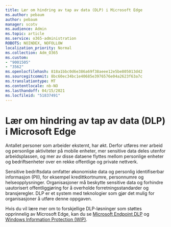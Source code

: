 ```yaml
---
title: Lær om hindring av tap av data (DLP) i Microsoft Edge
ms.author: pebaum
author: pebaum
manager: scotv
ms.audience: Admin
ms.topic: article
ms.service: o365-administration
ROBOTS: NOINDEX, NOFOLLOW
localization_priority: Normal
ms.collection: Adm_O365
ms.custom:
- "9001505"
- "3562"
ms.openlocfilehash: 818a1bbc0d6e386a69f38aeee12e5be805013d42
ms.sourcegitcommit: 8bc60ec34bc1e40685e3976576e04a2623f63a7c
ms.translationtype: MT
ms.contentlocale: nb-NO
ms.lasthandoff: 04/15/2021
ms.locfileid: "51837491"
---
```

# <a name="learn-about-data-loss-prevention-dlp-in-microsoft-edge"></a>Lær om hindring av tap av data (DLP) i Microsoft Edge

Antallet personer som arbeider eksternt, har økt. Derfor utføres mer arbeid og personlige aktiviteter på mobile enheter, mer sensitive data deles utenfor arbeidsplassen, og mer av disse dataene flyttes mellom personlige enheter og bedriftsenheter over en rekke offentlige og private nettverk.

Sensitive bedriftsdata omfatter økonomiske data og personlig identifiserbar informasjon (PII), for eksempel kredittkortnumre, personnumre og helseopplysninger. Organisasjoner må beskytte sensitive data og forhindre uautorisert offentliggjøring for å overholde forretningsstandarder og bransjeregler. DLP er et system med teknologier som gjør det mulig for organisasjoner å utføre denne oppgaven.

Hvis du vil lære mer om to forskjellige DLP-løsninger som støttes opprinnelig av Microsoft Edge, kan du se [Microsoft Endpoint DLP](https://go.microsoft.com/fwlink/?linkid=2151765) og [Windows Information Protection (WIP)](https://go.microsoft.com/fwlink/?linkid=2151766).